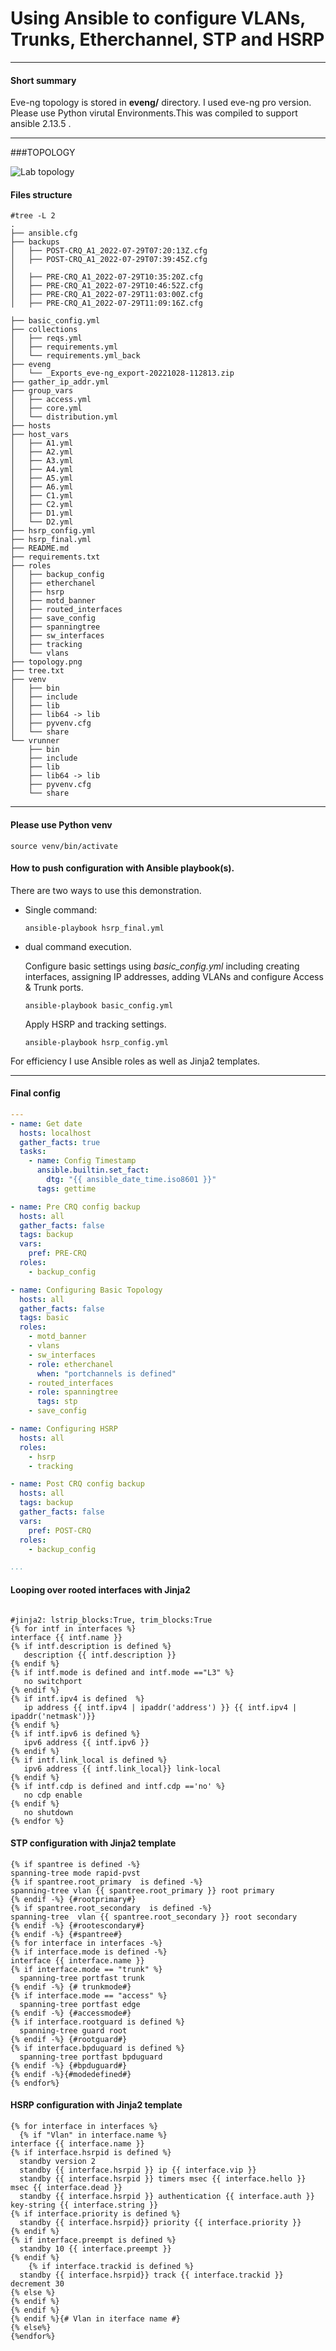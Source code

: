 # Using Ansible to configure VLANs, Trunks, Etherchannel, STP and HSRP
***
#### Short summary
Eve-ng topology is stored in **eveng/** directory. I used eve-ng pro version. Please use Python virutal Environments.This was compiled to support ansible 2.13.5 .

***
###TOPOLOGY


![Lab topology](./topology.png)

#### Files structure

```
#tree -L 2
.
├── ansible.cfg
├── backups
│   ├── POST-CRQ_A1_2022-07-29T07:20:13Z.cfg
│   ├── POST-CRQ_A1_2022-07-29T07:39:45Z.cfg
│   
│   ├── PRE-CRQ_A1_2022-07-29T10:35:20Z.cfg
│   ├── PRE-CRQ_A1_2022-07-29T10:46:52Z.cfg
│   ├── PRE-CRQ_A1_2022-07-29T11:03:00Z.cfg
│   ├── PRE-CRQ_A1_2022-07-29T11:09:16Z.cfg

├── basic_config.yml
├── collections
│   ├── reqs.yml
│   ├── requirements.yml
│   └── requirements.yml_back
├── eveng
│   └── _Exports_eve-ng_export-20221028-112813.zip
├── gather_ip_addr.yml
├── group_vars
│   ├── access.yml
│   ├── core.yml
│   └── distribution.yml
├── hosts
├── host_vars
│   ├── A1.yml
│   ├── A2.yml
│   ├── A3.yml
│   ├── A4.yml
│   ├── A5.yml
│   ├── A6.yml
│   ├── C1.yml
│   ├── C2.yml
│   ├── D1.yml
│   └── D2.yml
├── hsrp_config.yml
├── hsrp_final.yml
├── README.md
├── requirements.txt
├── roles
│   ├── backup_config
│   ├── etherchanel
│   ├── hsrp
│   ├── motd_banner
│   ├── routed_interfaces
│   ├── save_config
│   ├── spanningtree
│   ├── sw_interfaces
│   ├── tracking
│   └── vlans
├── topology.png
├── tree.txt
├── venv
│   ├── bin
│   ├── include
│   ├── lib
│   ├── lib64 -> lib
│   ├── pyvenv.cfg
│   └── share
└── vrunner
    ├── bin
    ├── include
    ├── lib
    ├── lib64 -> lib
    ├── pyvenv.cfg
    └── share
```

***
#### Please use Python venv
`source venv/bin/activate`

#### How to push configuration with Ansible playbook(s). 
There are two ways to use this demonstration.

- Single command:

    `ansible-playbook hsrp_final.yml`

- dual command execution.

    Configure basic settings using *basic_config.yml* including creating interfaces, assigning IP addresses, adding VLANs and configure Access & Trunk ports.

    `ansible-playbook basic_config.yml`

    Apply HSRP and tracking settings.

    `ansible-playbook hsrp_config.yml`


For efficiency I use Ansible roles as well as Jinja2 templates.

***
#### Final config
```yml
---
- name: Get date
  hosts: localhost
  gather_facts: true
  tasks:
    - name: Config Timestamp
      ansible.builtin.set_fact:
        dtg: "{{ ansible_date_time.iso8601 }}"
      tags: gettime  

- name: Pre CRQ config backup
  hosts: all
  gather_facts: false
  tags: backup
  vars:
    pref: PRE-CRQ
  roles:
    - backup_config

- name: Configuring Basic Topology
  hosts: all
  gather_facts: false
  tags: basic
  roles:
    - motd_banner
    - vlans
    - sw_interfaces
    - role: etherchanel
      when: "portchannels is defined"
    - routed_interfaces
    - role: spanningtree
      tags: stp
    - save_config

- name: Configuring HSRP
  hosts: all
  roles:
    - hsrp
    - tracking

- name: Post CRQ config backup
  hosts: all
  tags: backup
  gather_facts: false
  vars:
    pref: POST-CRQ
  roles:
    - backup_config

...

```



#### Looping over rooted interfaces with Jinja2
```Jinja2

#jinja2: lstrip_blocks:True, trim_blocks:True
{% for intf in interfaces %}
interface {{ intf.name }}
{% if intf.description is defined %}
   description {{ intf.description }} 
{% endif %}
{% if intf.mode is defined and intf.mode =="L3" %}
   no switchport
{% endif %}
{% if intf.ipv4 is defined  %}
   ip address {{ intf.ipv4 | ipaddr('address') }} {{ intf.ipv4 | ipaddr('netmask')}}
{% endif %}
{% if intf.ipv6 is defined %}
   ipv6 address {{ intf.ipv6 }}
{% endif %}
{% if intf.link_local is defined %}
   ipv6 address {{ intf.link_local}} link-local
{% endif %}
{% if intf.cdp is defined and intf.cdp =='no' %}
   no cdp enable
{% endif %}
   no shutdown
{% endfor %}

```

#### STP configuration with Jinja2 template
```Jinja2
{% if spantree is defined -%}
spanning-tree mode rapid-pvst
{% if spantree.root_primary  is defined -%}
spanning-tree vlan {{ spantree.root_primary }} root primary
{% endif -%} {#rootprimary#}
{% if spantree.root_secondary  is defined -%}
spanning-tree  vlan {{ spantree.root_secondary }} root secondary
{% endif -%} {#rootescondary#}
{% endif -%} {#spantree#}
{% for interface in interfaces -%}
{% if interface.mode is defined -%}
interface {{ interface.name }}
{% if interface.mode == "trunk" %}
  spanning-tree portfast trunk
{% endif -%} {# trunkmode#}
{% if interface.mode == "access" %}
  spanning-tree portfast edge
{% endif -%} {#accessmode#}
{% if interface.rootguard is defined %}
  spanning-tree guard root
{% endif -%} {#rootguard#}
{% if interface.bpduguard is defined %}
  spanning-tree portfast bpduguard
{% endif -%} {#bpduguard#}
{% endif -%}{#modedefined#}
{% endfor%}

```

#### HSRP configuration with Jinja2 template

```Jinja2
{% for interface in interfaces %}
  {% if "Vlan" in interface.name %}
interface {{ interface.name }}
{% if interface.hsrpid is defined %}
  standby version 2
  standby {{ interface.hsrpid }} ip {{ interface.vip }}
  standby {{ interface.hsrpid }} timers msec {{ interface.hello }} msec {{ interface.dead }}
  standby {{ interface.hsrpid }} authentication {{ interface.auth }} key-string {{ interface.string }}
{% if interface.priority is defined %}
  standby {{ interface.hsrpid}} priority {{ interface.priority }}
{% endif %}
{% if interface.preempt is defined %}
  standby 10 {{ interface.preempt }}
{% endif %}
    {% if interface.trackid is defined %}
  standby {{ interface.hsrpid}} track {{ interface.trackid }} decrement 30
{% else %}
{% endif %}
{% endif %}
{% endif %}{# Vlan in iterface name #}
{% else%}
{%endfor%}
```